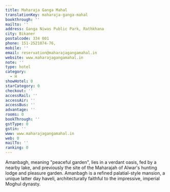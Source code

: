 ```yaml
---
title: Maharaja Ganga Mahal
translationKey: maharaja-ganga-mahal
bookthrough: ''
mailto: ''
address: Ganga Niwas Public Park, Rathkhana
city: Bikaner
postalcode: 334 001
phone: 151-2521074-76,
mobile: ''
email: reservation@maharajagangamahal.in
website: www.maharajagangamahal.in
note: ''
type: hotel
category:
  - H
showHotel: 0
starCategory: 0
checkout: ''
accessRail: ''
accessAir: ''
accessBus: ''
advantage: ''
rooms: 0
bookThrough: ''
gstType: 0
gstin: ''
www: www.maharajagangamahal.in
web: 0
mailTo: ''
ranking: 0
---
```







Amanbagh, meaning "peaceful garden", lies in a verdant oasis, fed by a nearby lake, and previously the site of the Maharajah of Alwar's hunting lodge and pleasure garden.     Amanbagh is a refined palatial-style mansion, a unique latter day haveli, architecturally faithful to the impressive, imperial Moghul dynasty.